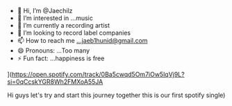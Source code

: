 - 👋 Hi, I’m @Jaechilz
- 👀 I’m interested in ...music
- 🌱 I’m currently a recording artist 
- 💞️ I’m looking to record label companies 
- 📫 How to reach me ...jaeb1hunid@gmail.com 
- 😄 Pronouns: ...Too many 
- ⚡ Fun fact: ...happiness is free

<!---
[Jaechilz/Jaechilz is a ✨ special ✨ repository because its `README.md` (this file) appears on your GitHub profile.
You can click the Preview link to take a look at your changes.
--->
](https://open.spotify.com/track/0Ba5cwqd5Om7iOw5lqVj9L?si=0qCcskYGR8Wh2FMXoA55JA

Hi guys let's try and start this journey together this is our first spotify single)
